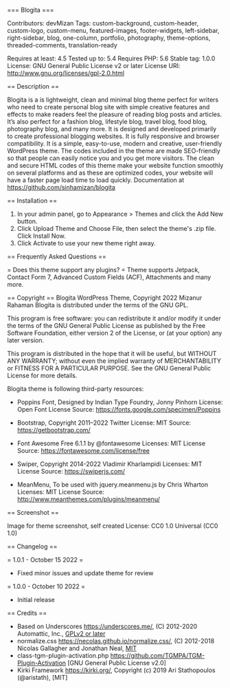 === Blogita ===

Contributors: devMizan
Tags: custom-background, custom-header, custom-logo, custom-menu, featured-images, footer-widgets, left-sidebar, right-sidebar, blog, one-column, portfolio, photography, theme-options, threaded-comments, translation-ready

Requires at least: 4.5
Tested up to: 5.4
Requires PHP: 5.6
Stable tag: 1.0.0
License: GNU General Public License v2 or later
License URI: http://www.gnu.org/licenses/gpl-2.0.html

== Description ==

Blogita is a is lightweight, clean and minimal blog theme perfect for writers who need to create personal blog site with simple creative features and effects to make readers feel the pleasure of reading blog posts and articles. It’s also perfect for a fashion blog, lifestyle blog, travel blog, food blog, photography blog, and many more. It is designed and developed primarily to create professional blogging websites. It is fully responsive and browser compatibility. It is a simple, easy-to-use, modern and creative, user-friendly WordPress theme. The codes included in the theme are made SEO-friendly so that people can easily notice you and you get more visitors. The clean and secure HTML codes of this theme make your website function smoothly on several platforms and as these are optimized codes, your website will have a faster page load time to load quickly. Documentation at https://github.com/sinhamizan/blogita

== Installation ==

1. In your admin panel, go to Appearance > Themes and click the Add New button.
2. Click Upload Theme and Choose File, then select the theme's .zip file. Click Install Now.
3. Click Activate to use your new theme right away.

== Frequently Asked Questions ==

= Does this theme support any plugins? =
Theme supports Jetpack, Contact Form 7, Advanced Custom Fields (ACF), Attachments and many more.

== Copyright ==
Blogita WordPress Theme, Copyright 2022 Mizanur Rahaman
Blogita is distributed under the terms of the GNU GPL.

This program is free software: you can redistribute it and/or modify
it under the terms of the GNU General Public License as published by
the Free Software Foundation, either version 2 of the License, or
(at your option) any later version.

This program is distributed in the hope that it will be useful,
but WITHOUT ANY WARRANTY; without even the implied warranty of
MERCHANTABILITY or FITNESS FOR A PARTICULAR PURPOSE. See the
GNU General Public License for more details.

Blogita theme is following third-party resources:

* Poppins Font, Designed by Indian Type Foundry, Jonny Pinhorn
License: Open Font License
Source: https://fonts.google.com/specimen/Poppins

* Bootstrap, Copyright 2011–2022 Twitter
License: MIT
Source: https://getbootstrap.com/

* Font Awesome Free 6.1.1 by @fontawesome
Licenses: MIT License
Source: https://fontawesome.com/license/free

* Swiper, Copyright 2014-2022 Vladimir Kharlampidi
Licenses: MIT License
Source: https://swiperjs.com/

* MeanMenu, To be used with jquery.meanmenu.js by Chris Wharton
Licenses: MIT License
Source: http://www.meanthemes.com/plugins/meanmenu/

== Screenshot ==

Image for theme screenshot, self created
License: CC0 1.0 Universal (CC0 1.0)

== Changelog ==

= 1.0.1 - October 15 2022 =
* Fixed minor issues and update theme for review

= 1.0.0 - October 10 2022 =
* Initial release

== Credits ==

* Based on Underscores https://underscores.me/, (C) 2012-2020 Automattic, Inc., [GPLv2 or later](https://www.gnu.org/licenses/gpl-2.0.html)
* normalize.css https://necolas.github.io/normalize.css/, (C) 2012-2018 Nicolas Gallagher and Jonathan Neal, [MIT](https://opensource.org/licenses/MIT)
* class-tgm-plugin-activation.php https://github.com/TGMPA/TGM-Plugin-Activation [GNU General Public License v2.0]
* Kirki Framework https://kirki.org/, Copyright (c) 2019 Ari Stathopoulos (@aristath), [MIT]
